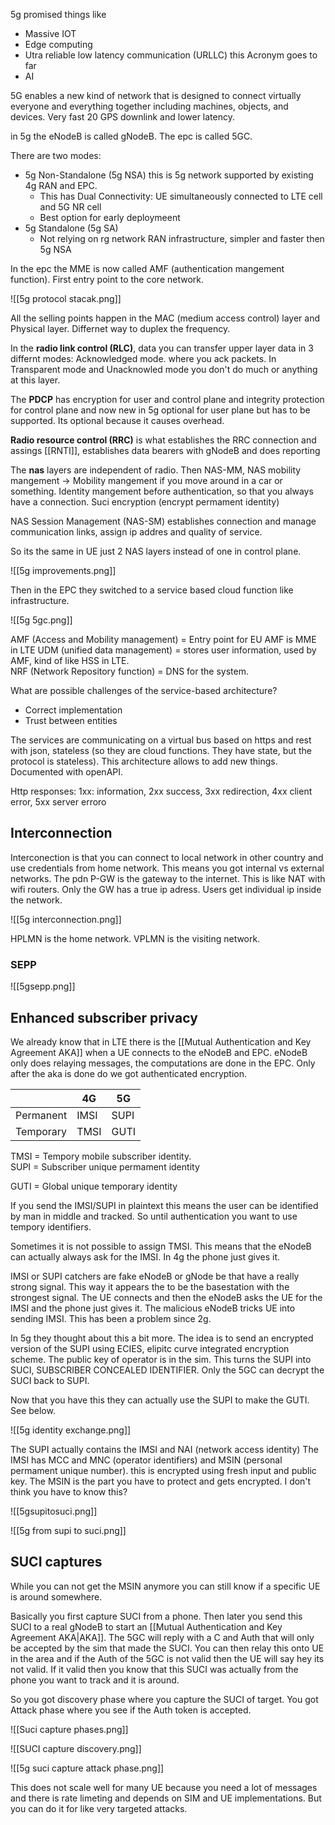 
5g promised things like

- Massive IOT
- Edge computing 
- Utra reliable low latency communication (URLLC) this Acronym goes to far
- AI

5G enables a new kind of network that is designed to connect virtually everyone and everything together including machines, objects, and devices. Very fast 20 GPS downlink and lower latency.

in 5g the eNodeB is called gNodeB. The epc is called 5GC.

There are two modes:

- 5g Non-Standalone (5g NSA) this is 5g network supported by existing 4g RAN and EPC.
	- This has Dual Connectivity: UE simultaneously connected to LTE cell and 5G NR cell
	- Best option for early deploymeent
- 5g Standalone (5g SA) 
	- Not relying on rg network RAN infrastructure, simpler and faster then 5g NSA

In the epc the MME is now called AMF (authentication mangement function). First entry point to the core network. 

![[5g protocol stacak.png]]


All the selling points happen in the MAC (medium access control) layer and Physical layer. Differnet way to duplex the frequency. 

In the **radio link control (RLC)**, data you can transfer upper layer data in 3 differnt modes: Acknowledged mode.  where you ack packets. In Transparent mode and Unacknowled mode you don't do much or anything at this layer.

The **PDCP** has encryption for user and control plane and integrity protection for control plane and now new in 5g optional for user plane but has to be supported. Its optional because it causes overhead. 

**Radio resource control (RRC)** is what establishes the RRC connection and assings [[RNTI]], establishes data bearers with gNodeB and does reporting 

The **nas** layers are independent of radio.
Then NAS-MM, NAS mobility mangement -> Mobility mangement if you move around in a car or something. Identity mangement before authentication, so that you always have a connection.
Suci encryption (encrypt permament identity) 

NAS Session Management (NAS-SM) establishes connection and manage communication links, assign ip addres and quality of  service. 

So its the same in UE just 2 NAS layers instead of one in control plane.

![[5g improvements.png]]

Then in the EPC they switched to a service based cloud function like infrastructure.

![[5g 5gc.png]]

AMF (Access and Mobility management) = Entry point for EU 
AMF is MME in LTE
UDM (unified data management) = stores user information, used by AMF, kind of like HSS in LTE.  
NRF (Network Repository function) = DNS for the system. 

What are possible challenges of the service-based architecture? 
- Correct implementation 
- Trust between entities

The services are communicating on a virtual bus based on https and rest with json, stateless (so they are cloud functions. They have state, but the protocol is stateless). This architecture allows to add new things. Documented with openAPI. 

Http responses:
1xx: information, 2xx success, 3xx redirection, 4xx client error, 5xx server erroro

## Interconnection 

Interconection is that you can connect to local network in other country and use credentials from home network. This means you got internal vs external networks. The pdn P-GW is the gateway to the internet. This is like NAT with wifi routers.  Only the GW has a true ip adress. Users get individual ip inside the network. 

![[5g interconnection.png]]

HPLMN is the home network.
VPLMN is the visiting network. 

### SEPP

![[5gsepp.png]]

## Enhanced subscriber privacy 


We already know that in LTE there is the [[Mutual Authentication and Key Agreement AKA]] when a UE connects to the eNodeB and EPC.  eNodeB only does relaying messages, the computations are done in the EPC. Only after the aka is done do we got authenticated encryption.

| |4G|5G|
|-------|----|----|
|Permanent|IMSI|SUPI|
|Temporary|TMSI|GUTI|

TMSI = Tempory mobile subscriber identity.  
SUPI = Subscriber unique permament identity 

GUTI = Global unique temporary identity 

If you send the IMSI/SUPI in plaintext this means the user can be identified by man in middle and tracked.  So until authentication you want to use tempory identifiers.  

Sometimes it is not possible to assign TMSI. 
This means that the eNodeB can actually always ask for the IMSI. In 4g the phone just gives it.

IMSI or SUPI catchers are fake eNodeB or gNode be that have a really strong signal. This way it appears the to be the basestation with the strongest signal. The UE connects and then the eNodeB asks the UE for the IMSI and the phone just gives it. The malicious eNodeB tricks UE into sending IMSI. This has been a problem since 2g. 

In 5g they thought about this a bit more. The idea is to send an encrypted version of the SUPI using ECIES, elipitc curve integrated encryption scheme. The public key of operator is in the sim. 
This turns the SUPI into SUCI, SUBSCRIBER CONCEALED IDENTIFIER. Only the 5GC can decrypt the SUCI back to SUPI. 

Now that you have this they can actually use the SUPI to make the GUTI. See below. 

![[5g identity exchange.png]]


The SUPI actually contains the IMSI and NAI (network access identity)
The IMSI has MCC and MNC (operator identifiers) and 
	MSIN (personal permament unique number). this is encrypted using fresh input and public key. 
The MSIN is the part you have to protect and gets encrypted.
I don't think you have to know this? 

![[5gsupitosuci.png]]

![[5g from supi to suci.png]]

## SUCI captures 

While you can not get the MSIN anymore you can still know if a specific UE is around somewhere.

Basically you first capture SUCI from a phone. Then later you send this SUCI to a real gNodeB to start an [[Mutual Authentication and Key Agreement AKA|AKA]]. The 5GC will reply with a C and Auth that will only be accepted by the sim that made the SUCI. You can then relay this onto UE in the area and if the Auth of the 5GC is not valid then the UE will say hey its not valid. If it valid then you know that this SUCI was actually from the phone you want to track and it is around. 

So you got discovery phase where you capture the SUCI of target.
You got Attack phase where you see if the Auth token is accepted. 

![[Suci capture phases.png]]

![[SUCI capture discovery.png]]

![[5g suci capture attack phase.png]]

This does not scale well for many UE because you need a lot of messages and there is rate limeting and depends on SIM and UE implementations. But you can do it for like very targeted attacks. 

